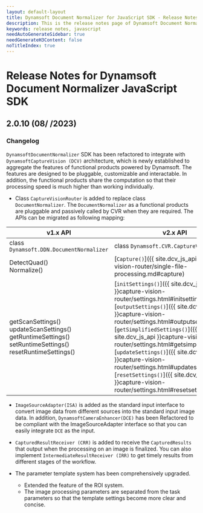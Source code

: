 ```yaml
---
layout: default-layout
title: Dynamsoft Document Normalizer for JavaScript SDK - Release Notes
description: This is the release notes page of Dynamsoft Document Normalizer for JavaScript SDK v2.x.
keywords: release notes, javascript
needAutoGenerateSidebar: true
needGenerateH3Content: false
noTitleIndex: true
---
```


# Release Notes for Dynamsoft Document Normalizer JavaScript SDK

## 2.0.10 (08/  /2023)

### Changelog

`DynamsoftDocumentNormalizer` SDK has been refactored to integrate with `DynamsoftCaptureVision (DCV)` architecture, which is newly established to aggregate the features of functional products powered by Dynamsoft. The features are designed to be pluggable, customizable and interactable. In addition, the functional products share the computation so that their processing speed is much higher than working individually.

* Class `CaptureVisionRouter` is added to replace class `DocumentNormalizer`. The `DocumentNormalizer` as a functional products are pluggable and passively called by CVR when they are required. The APIs can be migrated as following mapping:

| v1.x API | v2.x API |
| --- | --- |
| class `Dynamsoft.DDN.DocumentNormalizer` | class `Dynamsoft.CVR.CaptureVisionRouter` |
| DetectQuad()<br>Normalize() | [`Capture()`]({{ site.dcv_js_api }}capture-vision-router/single-file-processing.md#capture) |
| getScanSettings()<br>updateScanSettings()<br>getRuntimeSettings()<br>setRuntimeSettings()<br>resetRuntimeSettings() | [`initSettings()`]({{ site.dcv_js_api }}capture-vision-router/settings.html#initsettings)<br>[`outputSettings()`]({{ site.dcv_js_api }}capture-vision-router/settings.html#outputsettings)<br>[`getSimplifiedSettings()`]({{ site.dcv_js_api }}capture-vision-router/settings.html#getsimplifiedsettings)<br>[`updateSettings()`]({{ site.dcv_js_api }}capture-vision-router/settings.html#updatesettings)<br>[`resetSettings()`]({{ site.dcv_js_api }}capture-vision-router/settings.html#resetsettings) |

* `ImageSourceAdapter(ISA)` is added as the standard input interface to convert image data from different sources into the standard input image data. In addition, `DynamsoftCameraEnhancer(DCE)` has been Refactored to be compliant with the ImageSourceAdapter interface so that you can easily integrate `DCE` as the input.

* `CapturedResultReceiver (CRR)` is added to receive the `CapturedResults` that output when the processing on an image is finalized. You can also implement `IntermediateResultReceiver (IRR)` to get timely results from different stages of the workflow.

* The parameter template system has been comprehensively upgraded.
  * Extended the feature of the ROI system.
  * The image processing parameters are separated from the task parameters so that the template settings become more clear and concise.
